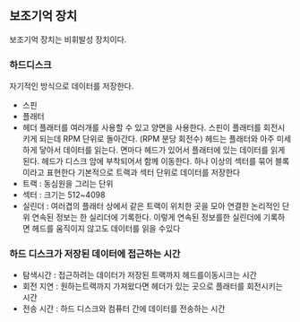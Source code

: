 ## 보조기억 장치
보조기억 장치는 비휘발성 장치이다.
### 하드디스크
자기적인 방식으로 데이터를 저장한다.
- 스핀
- 플래터
- 헤더
플래터를 여러개를 사용할 수 있고 양면을 사용한다. 스핀이 플래터를 회전시키게 되는데 RPM 단위로 돌아간다. (RPM 분당 회전수)
헤드는 플래터와 아주 미세하게 닿아서 데이터를 읽는다. 면마다 헤드가 있어서 플래터에 있는 데이터를 읽게 된다. 헤드가 디스크 암에 부착되어서 함께 이동한다.
하나 이상의 섹터를 묶어 블록이라고 표현한다
기본적으로 트랙과 섹터 단위로 데이터를 저장한다
- 트랙 : 동심원을 그리는 단위
- 섹터 : 크기는 512~4098
- 실린더 : 여러겹의 플래터 상에서 같은 트랙이 위치한 곳을 모아 연결한 논리적인 단위
연속된 정보는 한 실리더에 기록한다. 이렇게 연속된 정보를한 실린더에 기록하면 헤드를 움직이지 않고도 데이터를 읽을 수있다

### 하드 디스크가 저장된 데이터에 접근하는 시간
- 탐색시간
: 접근하려는 데이터가 저장된 트랙까지 헤드를이동시크는 시간 
- 회전 지연
: 원하는트랙까지 가져왔다면 헤더가 있는 곳으로 플래터를 회전시키는 시간
- 전송 시간
: 하드 디스크와 컴퓨터 간에 데이터를 전송하는 시간
